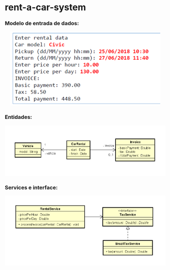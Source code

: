 # rent-a-car-system

### Modelo de entrada de dados:
<p align="center">
	<img width="470" src="https://github.com/francisco-code/assets/blob/master/modelo_inputs.PNG">
</p>


### Entidades:
<p align="center">
	<img src="https://github.com/francisco-code/assets/blob/master/entities_rent_a_car.PNG">
</p>


### Services e interface:
<p align="center">
	<img src="https://github.com/francisco-code/assets/blob/master/services_model_rent_a_car.PNG">
</p>
